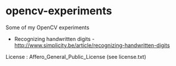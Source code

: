 # opencv-experiments

Some of my OpenCV experiments

* Recognizing handwritten digits - http://www.simplicity.be/article/recognizing-handwritten-digits

License : Affero_General_Public_License (see license.txt)

